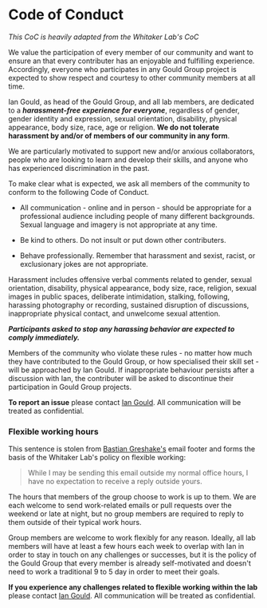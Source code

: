 # Code of Conduct
*This CoC is heavily adapted from the Whitaker Lab's CoC*

We value the participation of every member of our community and want to ensure an that every contributer has an enjoyable and fulfilling experience. Accordingly, everyone who participates in any Gould Group project is expected to show respect and courtesy to other community members at all time.

Ian Gould, as head of the Gould Group, and all lab members, are dedicated to a ***harassment-free experience for everyone***, regardless of gender, gender identity and expression, sexual orientation, disability, physical appearance, body size, race, age or religion. **We do not tolerate harassment by and/or of members of our community in any form**.

We are particularly motivated to support new and/or anxious collaborators, people who are looking to learn and develop their skills, and anyone who has experienced discrimination in the past. 

To make clear what is expected, we ask all members of the community to conform to the following Code of Conduct.

* All communication - online and in person - should be appropriate for a professional audience including people of many different backgrounds. Sexual language and imagery is not appropriate at any time.

* Be kind to others. Do not insult or put down other contributers.

* Behave professionally. Remember that harassment and sexist, racist, or exclusionary jokes are not appropriate.

Harassment includes offensive verbal comments related to gender, sexual orientation, disability, physical appearance, body size, race, religion, sexual images in public spaces, deliberate intimidation, stalking, following, harassing photography or recording, sustained disruption of discussions, inappropriate physical contact, and unwelcome sexual attention.

***Participants asked to stop any harassing behavior are expected to comply immediately.***

Members of the community who violate these rules - no matter how much they have contributed to the Gould Group, or how specialised their skill set - will be approached by Ian Gould. If inappropriate behaviour persists after a discussion with Ian, the contributer will be asked to discontinue their participation in Gould Group projects.

**To report an issue** please contact [Ian Gould](https://www.imperial.ac.uk/people/i.gould). All communication will be treated as confidential.

### Flexible working hours

This sentence is stolen from [Bastian Greshake's](https://github.com/gedankenstuecke) email footer and forms the basis of the Whitaker Lab's policy on flexible working:

> While I may be sending this email outside my normal office hours, I have no expectation to receive a reply outside yours.

The hours that members of the group choose to work is up to them. We are each welcome to send work-related emails or pull requests over the weekend or late at night, but no group members are required to reply to them outside of their typical work hours.

Group members are welcome to work flexibly for any reason. Ideally, all lab members will have at least a few hours each week to overlap with Ian in order to stay in touch on any challenges or successes, but it is the policy of the Gould Group that every member is already self-motivated and doesn't need to work a traditional 9 to 5 day in order to meet their goals.

**If you experience any challenges related to flexible working within the lab** please contact [Ian Gould](https://www.imperial.ac.uk/people/i.gould). All communication will be treated as confidential.
